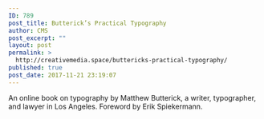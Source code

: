 ```yaml
---
ID: 789
post_title: Butterick’s Practical Typography
author: CMS
post_excerpt: ""
layout: post
permalink: >
  http://creativemedia.space/buttericks-practical-typography/
published: true
post_date: 2017-11-21 23:19:07
---
```

An online book on typography by Matthew Butterick, a writer, ty­pog­ra­pher, and law­yer in Los Angeles. Foreword by Erik Spiek­er­mann.